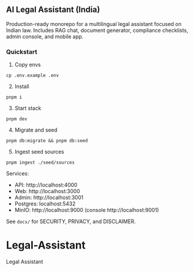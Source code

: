 ## AI Legal Assistant (India)

Production-ready monorepo for a multilingual legal assistant focused on Indian law. Includes RAG chat, document generator, compliance checklists, admin console, and mobile app.

### Quickstart

1. Copy envs
```
cp .env.example .env
```

2. Install
```
pnpm i
```

3. Start stack
```
pnpm dev
```

4. Migrate and seed
```
pnpm db:migrate && pnpm db:seed
```

5. Ingest seed sources
```
pnpm ingest ./seed/sources
```

Services:
- API: http://localhost:4000
- Web: http://localhost:3000
- Admin: http://localhost:3001
- Postgres: localhost:5432
- MinIO: http://localhost:9000 (console http://localhost:9001)

See `docs/` for SECURITY, PRIVACY, and DISCLAIMER.

# Legal-Assistant
Legal Assistant
